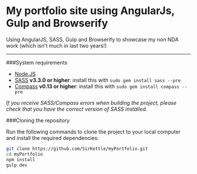 My portfolio site using AngularJs, Gulp and Browserify
=================================================

Using AngularJS, SASS, Gulp and Browserify to showcase my non NDA work (which isn't much in last two years!)

---

###System requirements

- [Node.JS](http://nodejs.org/)
- [SASS](http://sass-lang.com/) **v3.3.0 or higher**: install this with `sudo gem install sass --pre`
- [Compass](http://compass-style.org/) **v0.13 or higher**: install this with `sudo gem install compass --pre`

_If you receive SASS/Compass errors when building the project, please check that you have the correct version of SASS installed._



###Cloning the repository

Run the following commands to clone the project to your local computer and install the required dependencies:

```bash
git clone https://github.com/SirKettle/myPortfolio.git
cd myPortfolio
npm install
gulp dev
```
